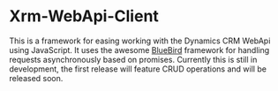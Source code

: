 # Xrm-WebApi-Client

This is a framework for easing working with the Dynamics CRM WebApi using JavaScript.
It uses the awesome [BlueBird](https://github.com/petkaantonov/bluebird) framework for handling requests asynchronously based on promises.
Currently this is still in development, the first release will feature CRUD operations and will be released soon.

